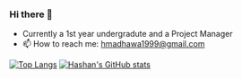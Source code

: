 ### Hi there 👋

<!--
**hmadhawa/hmadhawa** is a ✨ _special_ ✨ repository because its `README.md` (this file) appears on your GitHub profile.

Here are some ideas to get you started:

- 🔭 I’m currently working on ...
- 🌱 I’m currently learning ...
- 👯 I’m looking to collaborate on ...
- 🤔 I’m looking for help with ...
- 💬 Ask me about ...
- 📫 How to reach me: ...
- 😄 Pronouns: ...
- ⚡ Fun fact: ...
-->
- Currently a 1st year undergradute and a Project Manager
- 📫 How to reach me: hmadhawa1999@gmail.com

[![Top Langs](https://github-readme-stats.vercel.app/api/top-langs/?username=hmadhawa&hide=css,php,html&layout=compact&theme=tokyonight)](https://github.com/anuraghazra/github-readme-stats)
[![Hashan's GitHub stats](https://github-readme-stats.vercel.app/api?username=hmadhawa&count_private=true&show_icons=true&theme=merko)](https://github.com/anuraghazra/github-readme-stats)
